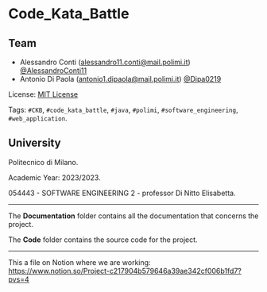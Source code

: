 # Code_Kata_Battle


## Team
 - Alessandro Conti (alessandro11.conti@mail.polimi.it) [@AlessandroConti11](https://github.com/AlessandroConti11)
 - Antonio Di Paola (antonio1.dipaola@mail.polimi.it) [@Dipa0219](https://github.com/Dipa0219)

License: [MIT License](https://github.com/AlessandroConti11/Code_Kata_Battle/main/LICENSE)

Tags: `#CKB`, `#code_kata_battle`, `#java`, `#polimi`, `#software_engineering`, `#web_application`.


## University

Politecnico di Milano.

Academic Year: 2023/2023.

054443 - SOFTWARE ENGINEERING 2 - professor Di Nitto Elisabetta.


---

The __Documentation__ folder contains all the documentation that concerns the project.

The __Code__ folder contains the source code for the project.

---

This a file on Notion where we are working:  
https://www.notion.so/Project-c217904b579646a39ae342cf006b1fd7?pvs=4
